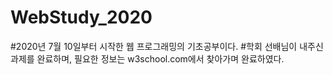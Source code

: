 # WebStudy_2020

#2020년 7월 10일부터 시작한 웹 프로그래밍의 기초공부이다.
#학회 선배님이 내주신 과제를 완료하며, 필요한 정보는 w3school.com에서 찾아가며 완료하였다.
